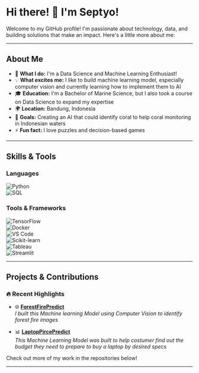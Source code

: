 # **Hi there! 👋 I'm Septyo!**

Welcome to my GitHub profile! I'm passionate about technology, data, and building solutions that make an impact. Here's a little more about me:  

---

## **About Me**  

- 🌱 **What I do:** I'm a Data Science and Machine Learning Enthusiast!
- 💡 **What excites me:** I like to build machine learning model, especially computer vision and currently learning how to implement them to AI  
- 🎓 **Education:** I'm a Bachelor of Marine Science, but I also took a course on Data Science to expand my expertise  
- 🌍 **Location:** Bandung, Indonesia
- 🎯 **Goals:** Creating an AI that could identify coral to help coral monitoring in Indonesian waters  
- ⚡ **Fun fact:** I love puzzles and decision-based games  

---

## **Skills & Tools**  

### Languages  
![Python](https://img.shields.io/badge/-Python-3776AB?logo=python&logoColor=white&style=flat-square)  
![SQL](https://img.shields.io/badge/-SQL-336791?logo=postgresql&logoColor=white&style=flat-square)  

### Tools & Frameworks  
![TensorFlow](https://img.shields.io/badge/-TensorFlow-FF6F00?logo=tensorflow&logoColor=white&style=flat-square)  
![Docker](https://img.shields.io/badge/-Docker-2496ED?logo=docker&logoColor=white&style=flat-square)  
![VS Code](https://img.shields.io/badge/-VS%20Code-007ACC?logo=visualstudiocode&logoColor=white&style=flat-square)  
![Scikit-learn](https://img.shields.io/badge/-Scikit--learn-F7931E?logo=scikit-learn&logoColor=white&style=flat-square)  
![Tableau](https://img.shields.io/badge/-Tableau-E97627?logo=tableau&logoColor=white&style=flat-square)  
![Streamlit](https://img.shields.io/badge/-Streamlit-FF4B4B?logo=streamlit&logoColor=white&style=flat-square)  

---

## **Projects & Contributions**  

### 🔥 Recent Highlights  
- 🌐 **[ForestFirePredict](https://github.com/septyoa/ForestFirePredict)**  
  *I built this Machine learning Model using Computer Vision to identify forest fire images*  

- 📊 **[LaptopPircePredict](https://github.com/septyoa/LaptopPricePredict)**  
  *This Machine Learning Model was built to help costumer find out the budget they need to prepare to buy a laptop by desired specs*  

Check out more of my work in the repositories below!  

---

<!---
septyoa/septyoa is a ✨ special ✨ repository because its `README.md` (this file) appears on your GitHub profile.
You can click the Preview link to take a look at your changes.
--->
